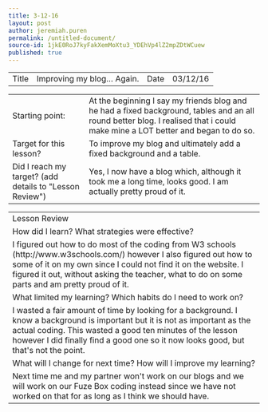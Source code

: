```yaml
---
title: 3-12-16
layout: post
author: jeremiah.puren
permalink: /untitled-document/
source-id: 1jkE0RoJ7kyFakXemMoXtu3_YDEhVp4lZ2mpZDtWCuew
published: true
---
```

<table>
  <tr>
    <td>Title</td>
    <td>Improving my blog… Again.</td>
    <td>Date</td>
    <td>03/12/16</td>
  </tr>
</table>


<table>
  <tr>
    <td>Starting point:</td>
    <td>At the beginning I say my friends blog and he had a fixed background, tables and an all round better blog. I realised that i could make mine a LOT better and began to do so.</td>
  </tr>
  <tr>
    <td>Target for this lesson?</td>
    <td>To improve my blog and ultimately add a fixed background and a table.</td>
  </tr>
  <tr>
    <td>Did I reach my target? 
(add details to "Lesson Review")</td>
    <td>Yes, I now have a blog which, although it took me a long time, looks good. I am actually pretty proud of it.</td>
  </tr>
</table>


<table>
  <tr>
    <td>Lesson Review</td>
  </tr>
  <tr>
    <td>How did I learn? What strategies were effective? </td>
  </tr>
  <tr>
    <td>I figured out how to do most of the coding from W3 schools (http://www.w3schools.com/) however I also figured out how to some of it on my own since I could not find it on the website. I figured it out, without asking the teacher, what to do on some parts and am pretty proud of it.</td>
  </tr>
  <tr>
    <td>What limited my learning? Which habits do I need to work on? </td>
  </tr>
  <tr>
    <td>I wasted a fair amount of time by looking for a background. I know a background is important but it is not as important as the actual coding. This wasted a good ten minutes of the lesson however I did finally find a good one so it now looks good, but that's not the point.</td>
  </tr>
  <tr>
    <td>What will I change for next time? How will I improve my learning?</td>
  </tr>
  <tr>
    <td>Next time me and my partner won't work on our blogs and we will work on our Fuze Box coding instead since we have not worked on that for as long as I think we should have.</td>
  </tr>
</table>



